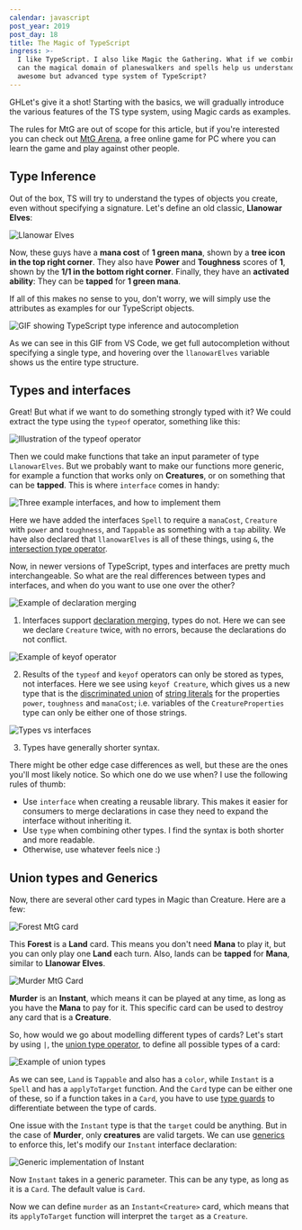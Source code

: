 ```yaml
---
calendar: javascript
post_year: 2019
post_day: 18
title: The Magic of TypeScript
ingress: >-
  I like TypeScript. I also like Magic the Gathering. What if we combine them;
  can the magical domain of planeswalkers and spells help us understand the
  awesome but advanced type system of TypeScript?
---
```

GHLet's give it a shot! Starting with the basics, we will gradually introduce the various features of the TS type system, using Magic cards as examples.

The rules for MtG are out of scope for this article, but if you're interested you can check out [MtG Arena](https://magic.wizards.com/en/mtgarena), a free online game for PC where you can learn the game and play against other people.

## Type Inference

Out of the box, TS will try to understand the types of objects you create, even without specifying a signature. Let's define an old classic, **Llanowar Elves**:

![Llanowar Elves](/assets/mtg-llanowar-elves.jpg)

Now, these guys have a **mana cost** of **1 green mana**, shown by a **tree icon in the top right corner**. They also have **Power** and **Toughness** scores of **1**, shown by the **1/1 in the bottom right corner**. Finally, they have an **activated ability**: They can be **tapped** for **1 green mana**.

If all of this makes no sense to you, don't worry, we will simply use the attributes as examples for our TypeScript objects.

![GIF showing TypeScript type inference and autocompletion](/assets/mtg-gif1-3.gif)

As we can see in this GIF from VS Code, we get full autocompletion without specifying a single type, and hovering over the `llanowarElves` variable shows us the entire type structure.

## Types and interfaces

Great! But what if we want to do something strongly typed with it? We could extract the type using the `typeof` operator, something like this:

![Illustration of the typeof operator](/assets/mtg-code1.png)

Then we could make functions that take an input parameter of type `LlanowarElves`. But we probably want to make our functions more generic, for example a function that works only on **Creatures**, or on something that can be **tapped**. This is where `interface` comes in handy:

![Three example interfaces, and how to implement them](/assets/mtg-code2.png)

Here we have added the interfaces `Spell` to require a `manaCost`, `Creature` with `power` and `toughness`, and `Tappable` as something with a `tap` ability. We have also declared that `llanowarElves` is all of these things, using `&`, the [intersection type operator](https://www.typescriptlang.org/docs/handbook/advanced-types.html#intersection-types).

Now, in newer versions of TypeScript, types and interfaces are pretty much interchangeable. So what are the real differences between types and interfaces, and when do you want to use one over the other?

![Example of declaration merging](/assets/mtg-code4.png)

1. Interfaces support [declaration merging](https://www.typescriptlang.org/docs/handbook/declaration-merging.html), types do not. Here we can see we declare `Creature` twice, with no errors, because the declarations do not conflict.

![Example of keyof operator](/assets/mtg-code5.png)

2. Results of the `typeof` and `keyof` operators can only be stored as types, not interfaces. Here we see using `keyof Creature`, which gives us a new type that is the [discriminated union](https://www.typescriptlang.org/docs/handbook/advanced-types.html#discriminated-unions) of [string literals](https://www.typescriptlang.org/docs/handbook/advanced-types.html#string-literal-types) for the properties `power`, `toughness` and `manaCost`; i.e. variables of the `CreatureProperties` type can only be either one of those strings.

![Types vs interfaces](/assets/mtg-code3.png)

3. Types have generally shorter syntax.

There might be other edge case differences as well, but these are the ones you'll most likely notice. So which one do we use when? I use the following rules of thumb:

* Use `interface` when creating a reusable library. This makes it easier for consumers to merge declarations in case they need to expand the interface without inheriting it.
* Use `type` when combining other types. I find the syntax is both shorter and more readable.
* Otherwise, use whatever feels nice :)

## Union types and Generics

Now, there are several other card types in Magic than Creature. Here are a few:

![Forest MtG card](/assets/mtg-forest.jpg)

This **Forest** is a **Land** card. This means you don't need **Mana** to play it, but you can only play one **Land** each turn. Also, lands can be **tapped** for **Mana**, similar to **Llanowar Elves**.

![Murder MtG Card](/assets/mtg-murder.jpg)

**Murder** is an **Instant**, which means it can be played at any time, as long as you have the **Mana** to pay for it. This specific card can be used to destroy any card that is a **Creature**.

So, how would we go about modelling different types of cards? Let's start by using `|`, the [union type operator](https://www.typescriptlang.org/docs/handbook/advanced-types.html#union-types), to define all possible types of a card:

![Example of union types](/assets/mtg-code6.png)

As we can see, `Land` is `Tappable` and also has a `color`, while `Instant` is a `Spell` and has a `applyToTarget` function. And the `Card` type can be either one of these, so if a function takes in a `Card`, you have to use [type guards](https://www.typescriptlang.org/docs/handbook/advanced-types.html#type-guards-and-differentiating-types) to differentiate between the type of cards.

One issue with the `Instant` type is that the `target` could be anything. But in the case of **Murder**, only **creatures** are valid targets. We can use [generics](https://www.typescriptlang.org/docs/handbook/generics.html) to enforce this, let's modify our `Instant` interface declaration:

![Generic implementation of Instant](/assets/mtg-code7.png)

Now `Instant` takes in a generic parameter. This can be any type, as long as it is a `Card`. The default value is `Card`.

Now we can define `murder` as an `Instant<Creature>` card, which means that its `applyToTarget` function will interpret the `target` as a `Creature`.
